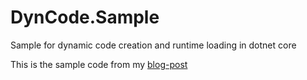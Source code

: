 # DynCode.Sample
Sample for dynamic code creation and runtime loading in dotnet core

This is the sample code from my [blog-post](http://proemmer.azurewebsites.net/2016/10/06/create-and-load-code-at-runtime-in-dotnet-core/) 
